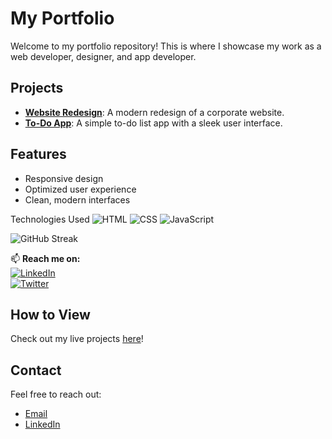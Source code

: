 # My Portfolio

Welcome to my portfolio repository! This is where I showcase my work as a web developer, designer, and app developer.

## Projects
- **[Website Redesign](./website-redesign/)**: A modern redesign of a corporate website.
- **[To-Do App](./todo-app/)**: A simple to-do list app with a sleek user interface.

## Features
- Responsive design
- Optimized user experience
- Clean, modern interfaces

 Technologies Used
![HTML](https://img.shields.io/badge/HTML-E34F26?style=flat-square&logo=html5&logoColor=white) 
![CSS](https://img.shields.io/badge/CSS-1572B6?style=flat-square&logo=css3&logoColor=white) 
![JavaScript](https://img.shields.io/badge/JavaScript-F7DF1E?style=flat-square&logo=javascript&logoColor=black)  


![GitHub Streak](https://github-readme-streak-stats.herokuapp.com/?user=Brytoh&theme=dark&hide_border=true)  

📫 **Reach me on:**  
[![LinkedIn](https://img.shields.io/badge/LinkedIn-blue?style=flat-square&logo=linkedin)](your-linkedin)  
[![Twitter](https://img.shields.io/badge/Twitter-blue?style=flat-square&logo=twitter)](your-twitter)

## How to View
Check out my live projects [here](https://tekbrytoh-portfolio.netlify.app/)!

## Contact
Feel free to reach out:
- [Email](mailto:brytohochieng@gmail.com)
- [LinkedIn](https://www.linkedin.com/in/brighton-ochieng-689840316)
